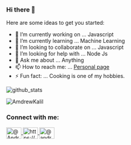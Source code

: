 ### Hi there 👋

Here are some ideas to get you started:

- 🔭 I’m currently working on ... Javascript
- 🌱 I’m currently learning ... Machine Learning
- 👯 I’m looking to collaborate on ... Javascript
- 🤔 I’m looking for help with ... Node Js
- 💬 Ask me about ... Anything
- 📫 How to reach me: ... [Personal page](https://andrewkalil.github.io/)
- ⚡ Fun fact: ... Cooking is one of my hobbies.



<img src="https://github-readme-stats.vercel.app/api?username=AndrewKalil&&show_icons=true&title_color=ffffff&icon_color=00FFFF&text_color=daf7dc&bg_color=151515" alt="github_stats"/>

<p>
  <img 
       align="center" 
       src="https://github-readme-stats.vercel.app/api/top-langs?username=AndrewKalil&show_icons=true&locale=en&layout=compact&title_color=ffffff&text_color=daf7dc&bg_color=151515" 
       alt="AmdrewKalil" />
</p>

<h3 align="left">Connect with me:</h3>
  <p align="left">
    <a 
       href="https://twitter.com/AndrewKalil1" 
       target="_blank">
        <img align="center" 
             src="https://cdn.jsdelivr.net/npm/simple-icons@3.0.1/icons/twitter.svg" 
             alt="@AndrewKalil1" 
             height="30" 
             width="40" />
    </a>
    <a 
       href="https://www.linkedin.com/in/andrewkalil/" 
       target="_blank">
        <img align="center" 
             src="https://cdn.jsdelivr.net/npm/simple-icons@3.0.1/icons/linkedin.svg" 
             alt="https://www.linkedin.com/in/andrewkalil/" 
             height="30" 
             width="40" />
    </a>
    <a 
       href="https://www.instagram.com/andrewlito99/" 
       target="_blank">
        <img 
             align="center" 
             src="https://cdn.jsdelivr.net/npm/simple-icons@3.0.1/icons/instagram.svg" 
             alt="@andrewlito99" 
             height="30" 
             width="40" />
    </a>
  </p>
